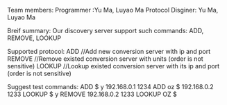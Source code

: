 Team members:
Programmer :Yu Ma, Luyao Ma 
Protocol Disginer: Yu Ma, Luyao Ma

Breif summary:
Our discovery server support such commands: ADD, REMOVE, LOOKUP

Supported protocol:
ADD <unit1> <unit2> <hostip> <port>     //Add new conversion server with ip and port
REMOVE <hostip> <port>                  //Remove existed conversion server with units (order is not sensitive)
LOOKUP <unit1> <unit2>                  //Lookup existed conversion server with its ip and port (order is not sensitive)


Suggest test commands:
ADD $ y 192.168.0.1 1234
ADD oz $ 192.168.0.2 1233
LOOKUP $ y 
REMOVE 192.168.0.2 1233
LOOKUP OZ $
